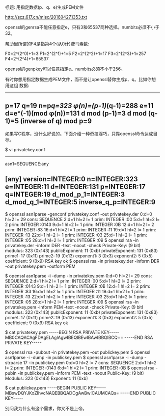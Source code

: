 标题: 用指定数据(p、q、e)生成PEM文件

http://scz.617.cn/misc/201604271353.txt

openssl的genrsa不能任意指定e，只有3和65537两种选择。numbits必须不小于32。

帮助里所谓的F4是指第4个(从0计)费马素数:

F0=2^(2^0)+1=3
F1=2^(2^1)+1=5
F2=2^(2^2)+1=17
F3=2^(2^3)+1=257
F4=2^(2^4)+1=65537

openssl的genpkey可以任意指定e。numbits必须不小于256。

有时你想用指定数据生成PEM文件，而不是让openssl替你生成p、q。比如你想用这组
数据:

--------------------------------------------------------------------------
p=17
q=19
n=p*q=323
φ(n)=(p-1)*(q-1)=288
e=11
d=e^(-1)(mod φ(n))=131
d mod (p-1)=3
d mod (q-1)=5
(inverse of q) mod p=9
--------------------------------------------------------------------------

如果写C程序，没什么好说的。下面介绍一种奇技淫巧，只靠openssl命令达成目标。

$ vi privatekey.conf

--------------------------------------------------------------------------
asn1=SEQUENCE:any

[any]
version=INTEGER:0
n=INTEGER:323
e=INTEGER:11
d=INTEGER:131
p=INTEGER:17
q=INTEGER:19
d_mod_p_1=INTEGER:3
d_mod_q_1=INTEGER:5
inverse_q_p=INTEGER:9
--------------------------------------------------------------------------

$ openssl asn1parse -genconf privatekey.conf -out privatekey.der
    0:d=0  hl=2 l=  29 cons: SEQUENCE
    2:d=1  hl=2 l=   1 prim: INTEGER           :00
    5:d=1  hl=2 l=   2 prim: INTEGER           :0143
    9:d=1  hl=2 l=   1 prim: INTEGER           :0B
   12:d=1  hl=2 l=   2 prim: INTEGER           :83
   16:d=1  hl=2 l=   1 prim: INTEGER           :11
   19:d=1  hl=2 l=   1 prim: INTEGER           :13
   22:d=1  hl=2 l=   1 prim: INTEGER           :03
   25:d=1  hl=2 l=   1 prim: INTEGER           :05
   28:d=1  hl=2 l=   1 prim: INTEGER           :09
$ openssl rsa -in privatekey.der -inform DER -text -noout -check
Private-Key: (9 bit)
modulus: 323 (0x143)
publicExponent: 11 (0xb)
privateExponent: 131 (0x83)
prime1: 17 (0x11)
prime2: 19 (0x13)
exponent1: 3 (0x3)
exponent2: 5 (0x5)
coefficient: 9 (0x9)
RSA key ok
$ openssl rsa -in privatekey.der -inform DER -out privatekey.pem -outform PEM

$ openssl asn1parse -i -dump -in privatekey.pem
    0:d=0  hl=2 l=  29 cons: SEQUENCE
    2:d=1  hl=2 l=   1 prim:  INTEGER           :00
    5:d=1  hl=2 l=   2 prim:  INTEGER           :0143
    9:d=1  hl=2 l=   1 prim:  INTEGER           :0B
   12:d=1  hl=2 l=   2 prim:  INTEGER           :83
   16:d=1  hl=2 l=   1 prim:  INTEGER           :11
   19:d=1  hl=2 l=   1 prim:  INTEGER           :13
   22:d=1  hl=2 l=   1 prim:  INTEGER           :03
   25:d=1  hl=2 l=   1 prim:  INTEGER           :05
   28:d=1  hl=2 l=   1 prim:  INTEGER           :09
$ openssl rsa -in privatekey.pem -inform PEM -text -noout -check
Private-Key: (9 bit)
modulus: 323 (0x143)
publicExponent: 11 (0xb)
privateExponent: 131 (0x83)
prime1: 17 (0x11)
prime2: 19 (0x13)
exponent1: 3 (0x3)
exponent2: 5 (0x5)
coefficient: 9 (0x9)
RSA key ok

$ cat privatekey.pem
-----BEGIN RSA PRIVATE KEY-----
MB0CAQACAgFDAgELAgIAgwIBEQIBEwIBAwIBBQIBCQ==
-----END RSA PRIVATE KEY-----

$ openssl rsa -pubout -in privatekey.pem -out publickey.pem
$ openssl asn1parse -i -dump -in publickey.pem
$ openssl asn1parse -i -dump -strparse 17 -in publickey.pem
    0:d=0  hl=2 l=   7 cons: SEQUENCE
    2:d=1  hl=2 l=   2 prim:  INTEGER           :0143
    6:d=1  hl=2 l=   1 prim:  INTEGER           :0B
$ openssl rsa -pubin -in publickey.pem -inform PEM -text -noout
Public-Key: (9 bit)
Modulus: 323 (0x143)
Exponent: 11 (0xb)

$ cat publickey.pem
-----BEGIN PUBLIC KEY-----
MBswDQYJKoZIhvcNAQEBBQADCgAwBwICAUMCAQs=
-----END PUBLIC KEY-----

别问我为什么有这个需求，你又不是上帝。
